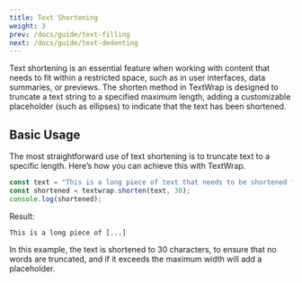 ```yaml
---
title: Text Shortening
weight: 3
prev: /docs/guide/text-filling
next: /docs/guide/text-dedenting
---
```


Text shortening is an essential feature when working with content that needs to fit within a restricted space, such as in user interfaces, data summaries, or previews. The shorten method in TextWrap is designed to truncate a text string to a specified maximum length, adding a customizable placeholder (such as ellipses) to indicate that the text has been shortened.

<!--more-->

## Basic Usage

The most straightforward use of text shortening is to truncate text to a specific length. Here’s how you can achieve this with TextWrap.

```javascript {filename="example.js"}
const text = "This is a long piece of text that needs to be shortened for display purposes.";
const shortened = textwrap.shorten(text, 30);
console.log(shortened);
```

Result:

```text
This is a long piece of [...]
```

In this example, the text is shortened to 30 characters, to ensure that no words are truncated, and if it exceeds the maximum width will add a placeholder.

